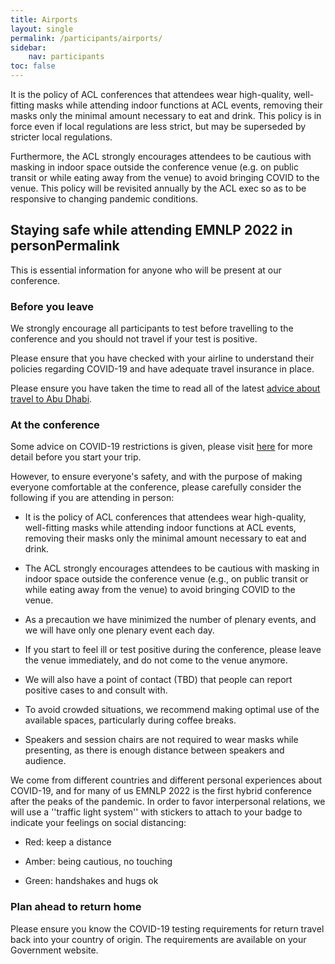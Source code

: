 ```yaml
---
title: Airports
layout: single
permalink: /participants/airports/
sidebar:
    nav: participants
toc: false
---
```


It is the policy of ACL conferences that attendees wear high-quality, well-fitting masks while attending indoor functions at ACL events, removing their masks only the minimal amount necessary to eat and drink. This policy is in force even if local regulations are less strict, but may be superseded by stricter local regulations.

Furthermore, the ACL strongly encourages attendees to be cautious with masking in indoor space outside the conference venue (e.g. on public transit or while eating away from the venue) to avoid bringing COVID to the venue. This policy will be revisited annually by the ACL exec so as to be responsive to changing pandemic conditions.

## Staying safe while attending EMNLP 2022 in personPermalink

This is essential information for anyone who will be present at our conference.

### Before you leave

We strongly encourage all participants to test before travelling to the conference and you should not travel if your test is positive.

Please ensure that you have checked with your airline to understand their policies regarding COVID-19 and have adequate travel insurance in place.

Please ensure you have taken the time to read all of the latest [advice about travel to Abu Dhabi](https://visitabudhabi.ae/en/plan-your-trip/covid-safe-travel).

### At the conference

Some advice on COVID-19 restrictions is given, please visit [here](https://visitabudhabi.ae/en/plan-your-trip/covid-safe-travel) for more detail before you start your trip.

However, to ensure everyone's safety, and with the purpose of making everyone comfortable at the conference, please carefully consider the following if you are attending in person:

* It is the policy of ACL conferences that attendees wear high-quality, well-fitting masks while attending indoor functions at ACL events, removing their masks only the minimal amount necessary to eat and drink.

* The ACL strongly encourages attendees to be cautious with masking in indoor space outside the conference venue (e.g., on public transit or while eating away from the venue) to avoid bringing COVID to the venue.

* As a precaution we have minimized the number of plenary events, and we will have only one plenary event each day.

* If you start to feel ill or test positive during the conference, please leave the venue immediately, and do not come to the venue anymore.

* We will also have a point of contact (TBD) that people can report positive cases to and consult with.

* To avoid crowded situations, we recommend making optimal use of the available spaces, particularly during coffee breaks.

* Speakers and session chairs are not required to wear masks while presenting, as there is enough distance between speakers and audience.

We come from different countries and different personal experiences about COVID-19, and for many of us EMNLP 2022 is the first hybrid conference after the peaks of the pandemic. In order to favor interpersonal relations, we will use a ''traffic light system'' with stickers to attach to your badge to indicate your feelings on social distancing:

* Red: keep a distance

* Amber: being cautious, no touching

* Green: handshakes and hugs ok

### Plan ahead to return home

Please ensure you know the COVID-19 testing requirements for return travel back into your country of origin. The requirements are available on your Government website.
